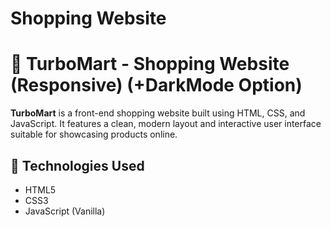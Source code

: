 # Shopping Website
# 🛒 TurboMart - Shopping Website (Responsive) (+DarkMode Option)

**TurboMart** is a front-end shopping website built using HTML, CSS, and JavaScript. It features a clean, modern layout and interactive user interface suitable for showcasing products online.

## 🔧 Technologies Used

- HTML5
- CSS3
- JavaScript (Vanilla)




